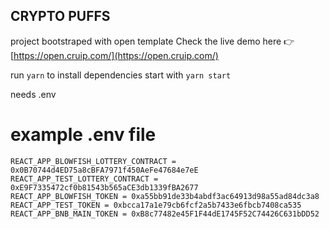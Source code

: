 ## CRYPTO PUFFS

project bootstraped with open template
Check the live demo here 👉️ [https://open.cruip.com/](https://open.cruip.com/)

run `yarn` to install dependencies
start with `yarn start`

needs .env
# example .env file 
```
REACT_APP_BLOWFISH_LOTTERY_CONTRACT = 0x0B70744d4ED75a8cBFA7971f450AeFe47684e7eE
REACT_APP_TEST_LOTTERY_CONTRACT = 0xE9F7335472cf0b81543b565aCE3db1339fBA2677
REACT_APP_BLOWFISH_TOKEN = 0xa55bb91de33b4abdf3ac64913d98a55ad84dc3a8
REACT_APP_TEST_TOKEN = 0xbcca17a1e79cb6fcf2a5b7433e6fbcb7408ca535
REACT_APP_BNB_MAIN_TOKEN = 0xB8c77482e45F1F44dE1745F52C74426C631bDD52
```
